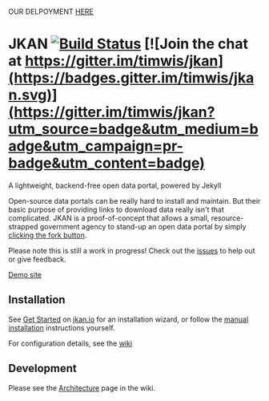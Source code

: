
OUR DELPOYMENT [HERE](https://itlyons.github.io/jkan/)


# JKAN [![Build Status](https://travis-ci.org/timwis/jkan.svg?branch=gh-pages)](https://travis-ci.org/timwis/jkan) [![Join the chat at https://gitter.im/timwis/jkan](https://badges.gitter.im/timwis/jkan.svg)](https://gitter.im/timwis/jkan?utm_source=badge&utm_medium=badge&utm_campaign=pr-badge&utm_content=badge)
A lightweight, backend-free open data portal, powered by Jekyll

Open-source data portals can be really hard to install and maintain. But their
basic purpose of providing links to download data really isn't that complicated. JKAN is a proof-of-concept
that allows a small, resource-strapped government agency to stand-up an open data portal by simply
[clicking the fork button](https://help.github.com/articles/fork-a-repo/).

Please note this is still a work in progress! Check out the [issues](https://github.com/timwis/jkan/issues) to help
out or give feedback.

[Demo site](https://demo.jkan.io)

## Installation
See [Get Started](https://jkan.io/#get-started) on [jkan.io](https://jkan.io) for an installation wizard,
or follow the [manual installation](https://github.com/timwis/jkan/wiki/Manual-Installation) instructions yourself.

For configuration details, see the [wiki](https://github.com/timwis/jkan/wiki)

## Development
Please see the [Architecture](https://github.com/timwis/jkan/wiki/Architecture) page in the wiki.
